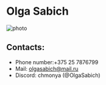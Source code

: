 # Olga Sabich 
![photo](/assets/img/my_photo.jpg)
## Contacts:
* Phone number:+375 25 7876799
* Mail: olgasabich@mail.ru
* Discord: chmonya (@OlgaSabich)
